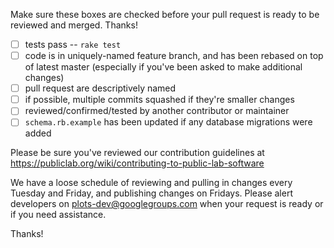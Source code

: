 Make sure these boxes are checked before your pull request is ready to be reviewed and merged. Thanks!

* [ ] tests pass -- `rake test`
* [ ] code is in uniquely-named feature branch, and has been rebased on top of latest master (especially if you've been asked to make additional changes)
* [ ] pull request are descriptively named
* [ ] if possible, multiple commits squashed if they're smaller changes
* [ ] reviewed/confirmed/tested by another contributor or maintainer
* [ ] `schema.rb.example` has been updated if any database migrations were added

Please be sure you've reviewed our contribution guidelines at https://publiclab.org/wiki/contributing-to-public-lab-software

We have a loose schedule of reviewing and pulling in changes every Tuesday and Friday, and publishing changes on Fridays. Please alert developers on plots-dev@googlegroups.com when your request is ready or if you need assistance.

Thanks!
